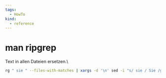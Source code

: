 ```yaml
---
tags:
  - HowTo
kind:
  - reference
---
```

# man ripgrep

Text in allen Dateien ersetzen.\
```bash
rg " sie " --files-with-matches | xargs -d '\n' sed -i "s/ sie / Sie /g"
```